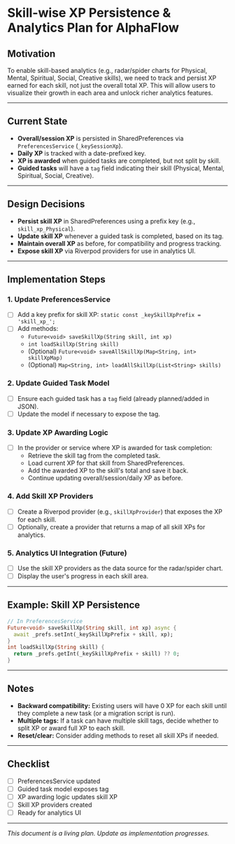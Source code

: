# Skill-wise XP Persistence & Analytics Plan for AlphaFlow

## Motivation
To enable skill-based analytics (e.g., radar/spider charts for Physical, Mental, Spiritual, Social, Creative skills), we need to track and persist XP earned for each skill, not just the overall total XP. This will allow users to visualize their growth in each area and unlock richer analytics features.

---

## Current State
- **Overall/session XP** is persisted in SharedPreferences via `PreferencesService` (`_keySessionXp`).
- **Daily XP** is tracked with a date-prefixed key.
- **XP is awarded** when guided tasks are completed, but not split by skill.
- **Guided tasks** will have a `tag` field indicating their skill (Physical, Mental, Spiritual, Social, Creative).

---

## Design Decisions
- **Persist skill XP** in SharedPreferences using a prefix key (e.g., `skill_xp_Physical`).
- **Update skill XP** whenever a guided task is completed, based on its tag.
- **Maintain overall XP** as before, for compatibility and progress tracking.
- **Expose skill XP** via Riverpod providers for use in analytics UI.

---

## Implementation Steps

### 1. Update PreferencesService
- [ ] Add a key prefix for skill XP: `static const _keySkillXpPrefix = 'skill_xp_';`
- [ ] Add methods:
  - `Future<void> saveSkillXp(String skill, int xp)`
  - `int loadSkillXp(String skill)`
  - (Optional) `Future<void> saveAllSkillXp(Map<String, int> skillXpMap)`
  - (Optional) `Map<String, int> loadAllSkillXp(List<String> skills)`

### 2. Update Guided Task Model
- [ ] Ensure each guided task has a `tag` field (already planned/added in JSON).
- [ ] Update the model if necessary to expose the tag.

### 3. Update XP Awarding Logic
- [ ] In the provider or service where XP is awarded for task completion:
  - Retrieve the skill tag from the completed task.
  - Load current XP for that skill from SharedPreferences.
  - Add the awarded XP to the skill's total and save it back.
  - Continue updating overall/session/daily XP as before.

### 4. Add Skill XP Providers
- [ ] Create a Riverpod provider (e.g., `skillXpProvider`) that exposes the XP for each skill.
- [ ] Optionally, create a provider that returns a map of all skill XPs for analytics.

### 5. Analytics UI Integration (Future)
- [ ] Use the skill XP providers as the data source for the radar/spider chart.
- [ ] Display the user's progress in each skill area.

---

## Example: Skill XP Persistence
```dart
// In PreferencesService
Future<void> saveSkillXp(String skill, int xp) async {
  await _prefs.setInt(_keySkillXpPrefix + skill, xp);
}
int loadSkillXp(String skill) {
  return _prefs.getInt(_keySkillXpPrefix + skill) ?? 0;
}
```

---

## Notes
- **Backward compatibility:** Existing users will have 0 XP for each skill until they complete a new task (or a migration script is run).
- **Multiple tags:** If a task can have multiple skill tags, decide whether to split XP or award full XP to each skill.
- **Reset/clear:** Consider adding methods to reset all skill XPs if needed.

---

## Checklist
- [ ] PreferencesService updated
- [ ] Guided task model exposes tag
- [ ] XP awarding logic updates skill XP
- [ ] Skill XP providers created
- [ ] Ready for analytics UI

---

*This document is a living plan. Update as implementation progresses.* 
